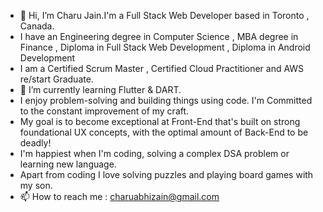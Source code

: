 - 👋 Hi, I’m Charu Jain.I'm a Full Stack Web Developer based in Toronto , Canada.
-   I have an Engineering degree in Computer Science , MBA degree in Finance , Diploma in Full Stack Web Development , Diploma in Android Development
-   I am a Certified Scrum Master , Certified Cloud Practitioner and AWS re/start Graduate.
-   🌱 I’m currently learning Flutter & DART. 
-   I enjoy problem-solving and building things using code. I'm Committed to the constant improvement of my craft.
-   My goal is to become exceptional at Front-End that's built on strong foundational UX concepts, with the optimal amount of Back-End to be deadly!
-   I'm happiest when I'm coding, solving a complex DSA problem or learning new language.
-   Apart from coding  I love solving puzzles and playing board games with my son.
-   📫 How to reach me : charuabhizain@gmail.com

<!---
charuzain/charuzain is a ✨ special ✨ repository because its `README.md` (this file) appears on your GitHub profile.
You can click the Preview link to take a look at your changes.
--->





